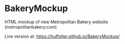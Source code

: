 # BakeryMockup
HTML mockup of new Metropolitan Bakery website (metropolitanbakery.com)

Live version at: https://huffstler.github.io/BakeryMockup/
